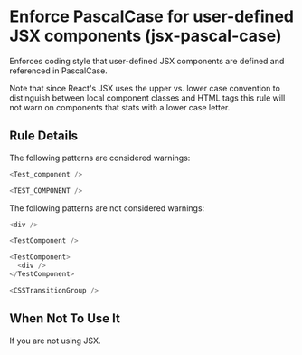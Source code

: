 # Enforce PascalCase for user-defined JSX components (jsx-pascal-case)

Enforces coding style that user-defined JSX components are defined and referenced in PascalCase.

Note that since React's JSX uses the upper vs. lower case convention to distinguish between local component classes and HTML tags this rule will not warn on components that stats with a lower case letter.

## Rule Details

The following patterns are considered warnings:

```js
<Test_component />
```

```js
<TEST_COMPONENT />
```

The following patterns are not considered warnings:

```js
<div />
```

```js
<TestComponent />
```

```js
<TestComponent>
  <div />
</TestComponent>
```

```js
<CSSTransitionGroup />
```

## When Not To Use It

If you are not using JSX.
